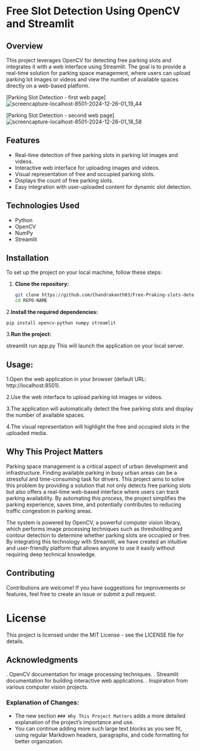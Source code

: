 # Free Slot Detection Using OpenCV and Streamlit

## Overview
This project leverages OpenCV for detecting free parking slots and integrates it with a web interface using Streamlit. The goal is to provide a real-time solution for parking space management, where users can upload parking lot images or videos and view the number of available spaces directly on a web-based platform.

[Parking Slot Detection - first web page]![screencapture-localhost-8501-2024-12-26-01_19_44](https://github.com/user-attachments/assets/0877c69e-19c0-423e-abc6-13eece6fba00)

[Parking Slot Detection - second web page]![screencapture-localhost-8501-2024-12-26-01_18_58](https://github.com/user-attachments/assets/44bc96ca-3069-4173-9f8a-752875c4f51e)

## Features
- Real-time detection of free parking slots in parking lot images and videos.
- Interactive web interface for uploading images and videos.
- Visual representation of free and occupied parking slots.
- Displays the count of free parking slots.
- Easy integration with user-uploaded content for dynamic slot detection.

## Technologies Used
- Python
- OpenCV
- NumPy
- Streamlit

## Installation
To set up the project on your local machine, follow these steps:

1. **Clone the repository:**
   ```bash
   git clone https://github.com/Chandrakanth03/Free-Praking-slots-detection-.git
   cd REPO-NAME
2.**Install the required dependencies:**

    pip install opencv-python numpy streamlit
3.**Run the project:**

   streamlit run app.py
This will launch the application on your local server.

## Usage:

1.Open the web application in your browser (default URL: http://localhost:8501).

2.Use the web interface to upload parking lot images or videos.

3.The application will automatically detect the free parking slots and display the number of available spaces.

4.The visual representation will highlight the free and occupied slots in the uploaded media.

## Why This Project Matters

Parking space management is a critical aspect of urban development and infrastructure. Finding available parking in busy urban areas can be a stressful and time-consuming task for drivers. This project aims to solve this problem by providing a solution that not only detects free parking slots but also offers a real-time web-based interface where users can track parking availability. By automating this process, the project simplifies the parking experience, saves time, and potentially contributes to reducing traffic congestion in parking areas.

The system is powered by OpenCV, a powerful computer vision library, which performs image processing techniques such as thresholding and contour detection to determine whether parking slots are occupied or free. By integrating this technology with Streamlit, we have created an intuitive and user-friendly platform that allows anyone to use it easily without requiring deep technical knowledge.

## Contributing

Contributions are welcome! If you have suggestions for improvements or features, feel free to create an issue or submit a pull request.

# License

This project is licensed under the MIT License - see the LICENSE file for details.

## Acknowledgments

. OpenCV documentation for image processing techniques.
. Streamlit documentation for building interactive web applications.
. Inspiration from various computer vision projects.


### Explanation of Changes:

- The new section `### Why This Project Matters` adds a more detailed explanation of the project’s importance and use.
- You can continue adding more such large text blocks as you see fit, using regular Markdown headers, paragraphs, and code formatting for better organization.



